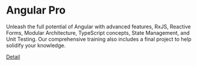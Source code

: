 # Angular Pro

Unleash the full potential of Angular with advanced features, RxJS, Reactive Forms, Modular Architecture, TypeScript concepts, State Management, and Unit Testing. Our comprehensive training also includes a final project to help solidify your knowledge. 

[Detail](https://eduitfree.com/courses/angular-pro)